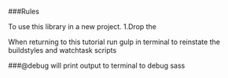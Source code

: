 ###Rules

To use this library in a new project.
1.Drop the 

When returning to this tutorial run gulp in terminal to reinstate the buildstyles and watchtask scripts

###@debug will print output to terminal to debug sass
